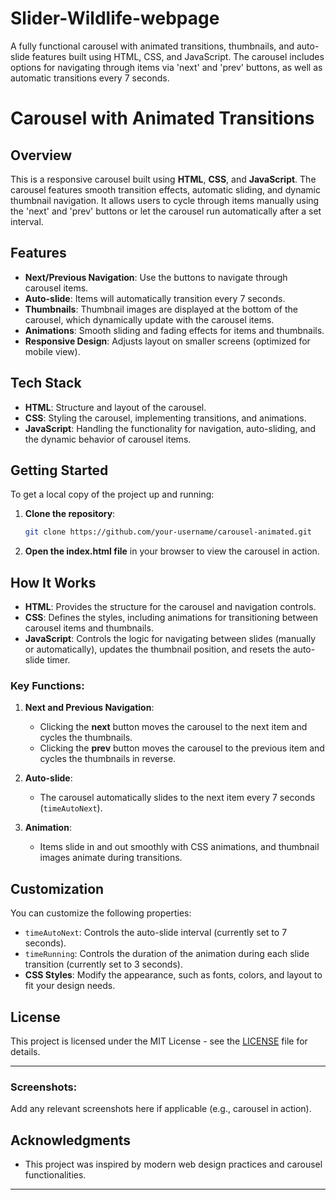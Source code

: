 # Slider-Wildlife-webpage
A fully functional carousel with animated transitions, thumbnails, and auto-slide features built using HTML, CSS, and JavaScript. The carousel includes options for navigating through items via 'next' and 'prev' buttons, as well as automatic transitions every 7 seconds.
# Carousel with Animated Transitions

## Overview
This is a responsive carousel built using **HTML**, **CSS**, and **JavaScript**. The carousel features smooth transition effects, automatic sliding, and dynamic thumbnail navigation. It allows users to cycle through items manually using the 'next' and 'prev' buttons or let the carousel run automatically after a set interval.

## Features
- **Next/Previous Navigation**: Use the buttons to navigate through carousel items.
- **Auto-slide**: Items will automatically transition every 7 seconds.
- **Thumbnails**: Thumbnail images are displayed at the bottom of the carousel, which dynamically update with the carousel items.
- **Animations**: Smooth sliding and fading effects for items and thumbnails.
- **Responsive Design**: Adjusts layout on smaller screens (optimized for mobile view).

## Tech Stack
- **HTML**: Structure and layout of the carousel.
- **CSS**: Styling the carousel, implementing transitions, and animations.
- **JavaScript**: Handling the functionality for navigation, auto-sliding, and the dynamic behavior of carousel items.

## Getting Started

To get a local copy of the project up and running:

1. **Clone the repository**:
    ```bash
    git clone https://github.com/your-username/carousel-animated.git
    ```
2. **Open the index.html file** in your browser to view the carousel in action.

## How It Works

- **HTML**: Provides the structure for the carousel and navigation controls.
- **CSS**: Defines the styles, including animations for transitioning between carousel items and thumbnails.
- **JavaScript**: Controls the logic for navigating between slides (manually or automatically), updates the thumbnail position, and resets the auto-slide timer.

### Key Functions:
1. **Next and Previous Navigation**:
   - Clicking the **next** button moves the carousel to the next item and cycles the thumbnails.
   - Clicking the **prev** button moves the carousel to the previous item and cycles the thumbnails in reverse.

2. **Auto-slide**:
   - The carousel automatically slides to the next item every 7 seconds (`timeAutoNext`).

3. **Animation**:
   - Items slide in and out smoothly with CSS animations, and thumbnail images animate during transitions.

## Customization

You can customize the following properties:
- `timeAutoNext`: Controls the auto-slide interval (currently set to 7 seconds).
- `timeRunning`: Controls the duration of the animation during each slide transition (currently set to 3 seconds).
- **CSS Styles**: Modify the appearance, such as fonts, colors, and layout to fit your design needs.

## License
This project is licensed under the MIT License - see the [LICENSE](LICENSE) file for details.

---

### **Screenshots**:
Add any relevant screenshots here if applicable (e.g., carousel in action).

## Acknowledgments
- This project was inspired by modern web design practices and carousel functionalities.

---

